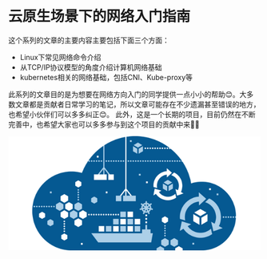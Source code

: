 # 云原生场景下的网络入门指南

这个系列的文章的主要内容主要包括下面三个方面：
- Linux下常见网络命令介绍
- 从TCP/IP协议模型的角度介绍计算机网络基础
- kubernetes相关的网络基础，包括CNI、Kube-proxy等

此系列的文章目的是为想要在网络方向入门的同学提供一点小小的帮助😊。大多数文章都是贡献者日常学习的笔记，所以文章可能存在不少遗漏甚至错误的地方，也希望小伙伴们可以多多纠正😊。
此外，这是一个长期的项目，目前仍然在不断完善中，也希望大家也可以多多参与到这个项目的贡献中来👏👏

![](Pics/2021-09-10-17-11-36.png)